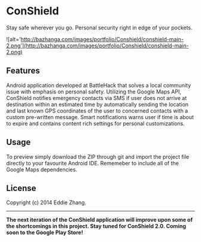 ConShield
===========

Stay safe wherever you go. Personal security right in edge of your pockets.

![alt='http://bazhanga.com/images/portfolio/Conshield/conshield-main-2.png'](http://bazhanga.com/images/portfolio/Conshield/conshield-main-2.png)

Features
------------

Android application developed at BattleHack that solves a local community issue with emphasis on personal safety.
Utilizing the Google Maps API, ConShield notifies emergency contacts via SMS if user does not arrive at destination
within an estimated time by automatically sending the location and last known GPS coordinates of the user to concerned 
contacts with a custom pre-written message. Smart notifications warns user if time is about to expire and contains content 
rich settings for personal customizations. 

Usage
------------

To preview simply download the ZIP through git and import the project file directly to your favourite Android IDE. Rememeber to include all of the Google Maps dependencies.

License
-------------
Copyright (c) 2014 Eddie Zhang.

_________________________

**The next iteration of the ConShield application will improve upon some of the shortcomings in this project. Stay tuned for ConShield 2.0. Coming soon to the Google Play Store!**

